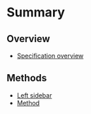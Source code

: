 # Summary

## Overview
* [Specification overview](README.md)

## Methods
* [Left sidebar](methods.md)
* [Method](method.md)

